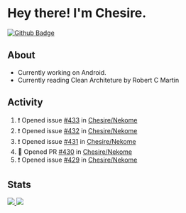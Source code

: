 # Hey there! I'm Chesire.

[![Github Badge](https://img.shields.io/badge/-Github-000?style=flat-square&logo=Github&logoColor=white&link=https://github.com/chesire)](https://github.com/chesire)

## About

<!-- Uses https://github.com/Chesire/natemoo-re -->
* Currently working on Android.
* Currently reading Clean Architeture by Robert C Martin
<!--
* Currently listening to: 
<a href="https://natemoo-re-iirbxe7wf.vercel.app/now-playing?open">
    <img src="https://natemoo-re-iirbxe7wf.vercel.app/now-playing" width="256" height="64" alt="Now Playing">
</a>  
-->

## Activity

<!-- Uses https://github.com/jamesgeorge007/github-activity-readme -->
<!--START_SECTION:activity-->
1. ❗️ Opened issue [#433](https://github.com/Chesire/Nekome/issues/433) in [Chesire/Nekome](https://github.com/Chesire/Nekome)
2. ❗️ Opened issue [#432](https://github.com/Chesire/Nekome/issues/432) in [Chesire/Nekome](https://github.com/Chesire/Nekome)
3. ❗️ Opened issue [#431](https://github.com/Chesire/Nekome/issues/431) in [Chesire/Nekome](https://github.com/Chesire/Nekome)
4. 💪 Opened PR [#430](https://github.com/Chesire/Nekome/pull/430) in [Chesire/Nekome](https://github.com/Chesire/Nekome)
5. ❗️ Opened issue [#429](https://github.com/Chesire/Nekome/issues/429) in [Chesire/Nekome](https://github.com/Chesire/Nekome)
<!--END_SECTION:activity-->

## Stats

<a href="https://github-readme-stats.vercel.app/api/top-langs/?username=chesire&theme=tokyonight">
    <img src="https://github-readme-stats.vercel.app/api/top-langs/?username=chesire&layout=compact&theme=tokyonight" >
</a>
<a href="https://github-readme-stats.vercel.app/api?username=chesire&show_icons=true&theme=tokyonight">
    <img src="https://github-readme-stats.vercel.app/api?username=chesire&show_icons=true&theme=tokyonight" >
</a>  
